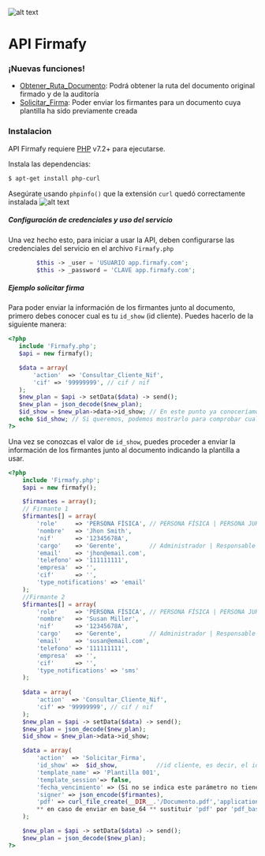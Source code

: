 
![alt text](https://firmafy.com/wp-content/uploads/2019/10/logo_con_fondo.PNG "Logo Firmafy")
# API Firmafy

### ¡Nuevas funciones!
  - [Obtener_Ruta_Documento](https://github.com/devgrupo2000/api_firmafy/blob/master/api_obtener_ruta_documento.php): Podrá obtener la ruta del documento original firmado y de la auditoría
  - [Solicitar_Firma](https://github.com/devgrupo2000/api_firmafy/blob/master/api_solicitar_firma.php): Poder enviar los firmantes para un documento cuya plantilla ha sido previamente creada

### Instalacion
API Firmafy requiere [PHP](https://www.php.net/releases/7_2_0.php) v7.2+ para ejecutarse.

Instala las dependencias:

```sh
$ apt-get install php-curl
```
Asegúrate usando `phpinfo()` que la extensión `curl` quedó correctamente instalada
![alt text](https://firmafy.com/wp-content/uploads/2019/10/curl.PNG "curl habilitado")

##### Configuración de credenciales y uso del servicio
Una vez hecho esto, para iniciar a usar la API, deben configurarse las credenciales del servicio en el archivo `Firmafy.php`
```php
        $this -> _user = 'USUARIO app.firmafy.com';
        $this -> _password = 'CLAVE app.firmafy.com';
```

##### Ejemplo solicitar firma
 Para poder enviar la información de los firmantes junto al documento, primero debes conocer cual es tu `id_show` (id cliente). Puedes hacerlo de la siguiente manera:
 ```php
 <?php
    include 'Firmafy.php';
    $api = new firmafy();

    $data = array(
        'action'  => 'Consultar_Cliente_Nif',
        'cif' => '99999999', // cif / nif
    );
    $new_plan = $api -> setData($data) -> send();
    $new_plan = json_decode($new_plan);
    $id_show = $new_plan->data->id_show; // En este punto ya conoceríamos el valor de id_show
    echo $id_show; // Si queremos, podemos mostrarlo para comprobar cual es
?>
 ``` 
 
 Una vez se conozcas el valor de `id_show`, puedes proceder a enviar la información de los firmantes junto al documento indicando la plantilla a usar. 
 
```php
<?php
    include 'Firmafy.php';
    $api = new firmafy();

    $firmantes = array();
    // Firmante 1
    $firmantes[] = array(
        'role'     => 'PERSONA FÍSICA', // PERSONA FÍSICA | PERSONA JURÍDICA
        'nombre'   => 'Jhon Smith',
        'nif'      => '12345678A',
        'cargo'    => 'Gerente',        // Administrador | Responsable | Gerente
        'email'    => 'jhon@email.com',
        'telefono' => '111111111',
        'empresa'  => '',
        'cif'      => '',
        'type_notifications' => 'email'
    );
    //Firmante 2
    $firmantes[] = array(
        'role'     => 'PERSONA FÍSICA', // PERSONA FÍSICA | PERSONA JURÍDICA
        'nombre'   => 'Susan Miller',
        'nif'      => '12345678A',
        'cargo'    => 'Gerente',        // Administrador | Responsable | Gerente
        'email'    => 'susan@email.com',
        'telefono' => '111111111',
        'empresa'  => '',
        'cif'      => '',
        'type_notifications' => 'sms'
    );
    
    $data = array(
        'action'  => 'Consultar_Cliente_Nif',
        'cif' => '99999999', // cif / nif
    );
    $new_plan = $api -> setData($data) -> send();
    $new_plan = json_decode($new_plan);
    $id_show = $new_plan->data->id_show;

    $data = array(
        'action'  => 'Solicitar_Firma',
        'id_show' =>  $id_show,           //id cliente, es decir, el id_show obtenido previamente
        'template_name' => 'Plantilla 001',
        'template_session'=> false,
        'fecha_vencimiento' => (Si no se indica este parámetro no tiene caducidad) **el formato es: Y-m-d H:i:s
        'signer' => json_encode($firmantes),
        'pdf' => curl_file_create(__DIR__.'/Documento.pdf','application/pdf','Documento.pdf') 
        ** en caso de enviar en base_64 ** sustituir 'pdf' por 'pdf_base64'
    );

    $new_plan = $api -> setData($data) -> send();
    $new_plan = json_decode($new_plan);
?>
```
